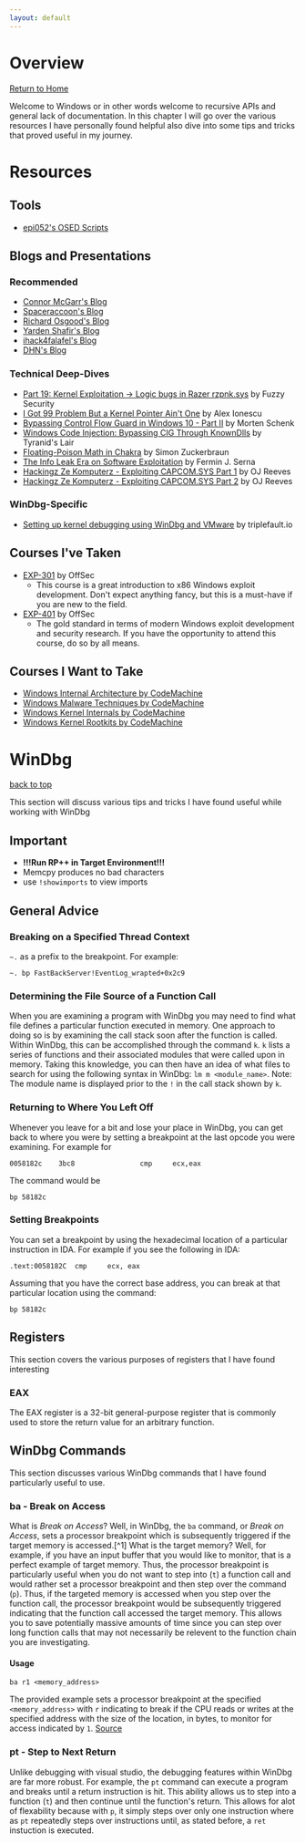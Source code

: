 ```yaml
---
layout: default
---
```


# Overview

[Return to Home](./index.md)

Welcome to Windows or in other words welcome to recursive APIs and general lack of documentation. In this chapter I will go over the various resources I have personally found helpful also dive into some tips and tricks that proved useful in my journey.


# Resources


## Tools

* [epi052's OSED Scripts](https://github.com/epi052/osed-scripts)


## Blogs and Presentations


### Recommended

* [Connor McGarr's Blog](https://connormcgarr.github.io/)
* [Spaceraccoon's Blog](https://spaceraccoon.dev/)
* [Richard Osgood's Blog](https://www.richardosgood.com/)
* [Yarden Shafir's Blog](https://medium.com/@yardenshafir2)
* [ihack4falafel's Blog](https://ihack4falafel.github.io/)
* [DHN's Blog](https://zer0-day.pw/)


### Technical Deep-Dives

* [Part 19: Kernel Exploitation -> Logic bugs in Razer rzpnk.sys](https://fuzzysecurity.com/tutorials/expDev/23.html) by Fuzzy Security
* [I Got 99 Problem But a Kernel Pointer Ain't One](https://recon.cx/2013/slides/Recon2013-Alex%20Ionescu-I%20got%2099%20problems%20but%20a%20kernel%20pointer%20ain%27t%20one.pdf) by Alex Ionescu
* [Bypassing Control Flow Guard in Windows 10 - Part II](https://blog.improsec.com/tech-blog/bypassing-control-flow-guard-on-windows-10-part-ii) by Morten Schenk
* [Windows Code Injection: Bypassing CIG Through KnownDlls](https://www.tiraniddo.dev/2019/08/windows-code-injection-bypassing-cig.html?m=1) by Tyranid's Lair
* [Floating-Poison Math in Chakra](https://www.zerodayinitiative.com/blog/2018/8/22/floating-poison-math-in-chakra) by Simon Zuckerbraun
* [The Info Leak Era on Software Exploitation](https://www.youtube.com/watch?v=VgWoPa8Whmc) by Fermin J. Serna
* [Hackingz Ze Komputerz - Exploiting CAPCOM.SYS Part 1](https://www.youtube.com/watch?v=pJZjWXxUEl4) by OJ Reeves
* [Hackingz Ze Komputerz - Exploiting CAPCOM.SYS Part 2](https://www.youtube.com/watch?v=UGWqq5kTiso) by OJ Reeves


### WinDbg-Specific

* [Setting up kernel debugging using WinDbg and VMware](https://www.triplefault.io/2017/07/setting-up-kernel-debugging-using.html) by triplefault.io


## Courses I've Taken

* [EXP-301](https://www.offsec.com/documentation/EXP301-syllabus.pdf) by OffSec
  * This course is a great introduction to x86 Windows exploit development. Don't expect anything fancy, but this is a must-have if you are new to the field.
* [EXP-401](https://www.offensive-security.com/awe/EXP401_syllabus.pdf) by OffSec
  * The gold standard in terms of modern Windows exploit development and security research. If you have the opportunity to attend this course, do so by all means.

## Courses I Want to Take

* [Windows Internal Architecture by CodeMachine](https://codemachine.com/trainings/winint.html)
* [Windows Malware Techniques by CodeMachine](https://codemachine.com/trainings/winmal.html)
* [Windows Kernel Internals by CodeMachine](https://codemachine.com/trainings/kerint.html)
* [Windows Kernel Rootkits by CodeMachine](https://codemachine.com/trainings/kerrkt.html)

# WinDbg

[back to top](#table-of-contents)

This section will discuss various tips and tricks I have found useful while working with WinDbg


## Important

* **!!!Run RP++ in Target Environment!!!**
* Memcpy produces no bad characters
* use `!showimports` to view imports


## General Advice


### Breaking on a Specified Thread Context

`~.` as a prefix to the breakpoint.  For example:

```
~. bp FastBackServer!EventLog_wrapted+0x2c9
```


### Determining the File Source of a Function Call

When you are examining a program with WinDbg you may need to find what file defines a particular function executed in memory. One approach to doing so is by examining the call stack soon after the function is called.  Within WinDbg, this can be accomplished through the command `k`.  `k` lists a series of functions and their associated modules that were called upon in memory. Taking this knowledge, you can then have an idea of what files to search for using the following syntax in WinDbg: `lm m <module_name>`.  Note: The module name is displayed prior to the `!` in the call stack shown by `k`. 


### Returning to Where You Left Off

Whenever you leave for a bit and lose your place in WinDbg, you can get back to where you were by setting a breakpoint at the last opcode you were examining.  For example for 

```
0058182c    3bc8                cmp     ecx,eax
```

The command would be 

```
bp 58182c
```


### Setting Breakpoints

You can set a breakpoint by using the hexadecimal location of a particular instruction in IDA. For example if you see the following in IDA:

```
.text:0058182C  cmp     ecx, eax
```

Assuming that you have the correct base address, you can break at that particular location using the command:

```
bp 58182c
```


## Registers

This section covers the various purposes of registers that I have found interesting


### EAX

The EAX register is a 32-bit general-purpose register that is commonly used to store the return value for an arbitrary function.  


## WinDbg Commands

This section discusses various WinDbg commands that I have found particularly useful to use. 


### ba - Break on Access

What is *Break on Access*? Well, in WinDbg, the `ba` command, or *Break on Access*, sets a processor breakpoint which is subsequently triggered if the target memory is accessed.[^1] What is the target memory? Well, for example, if you have an input buffer that you would like to monitor, that is a perfect example of target memory. Thus, the processor breakpoint is particularly useful when you do not want to step into (`t`) a function call and would rather set a processor breakpoint and then step over the command (`p`). Thus, if the targeted memory is accessed when you step over the function call, the processor breakpoint would be subsequently triggered indicating that the function call accessed the target memory. This allows you to save potentially massive amounts of time since you can step over long function calls that may not necessarily be relevent to the function chain you are investigating. 


#### Usage

`ba r1 <memory_address>`

The provided example sets a processor breakpoint at the specified `<memory_address>` with `r` indicating to break if the CPU reads or writes at the specified address with the size of the location, in bytes, to monitor for access indicated by `1`. [Source](https://docs.microsoft.com/en-us/windows-hardware/drivers/debugger/ba--break-on-access-)


### pt - Step to Next Return

Unlike debugging with visual studio, the debugging features within WinDbg are far more robust. For example, the `pt` command can execute a program and breaks until a return instruction is hit. This ability allows us to step into a function (`t`) and then continue until the function's return. This allows for alot of flexability because with `p`, it simply steps over only one instruction where as `pt` repeatedly steps over instructions until, as stated before, a `ret` instuction is executed. 

